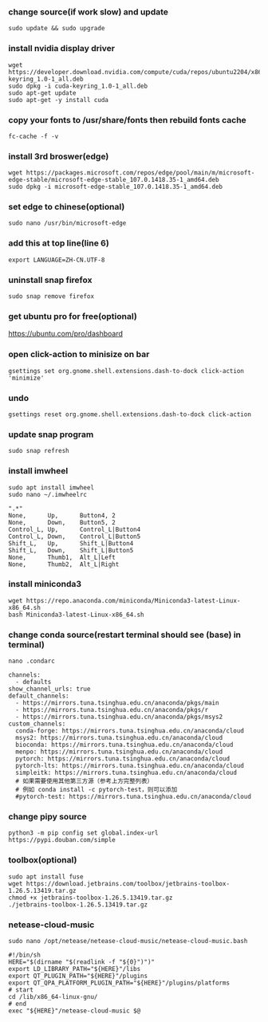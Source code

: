 ### change source(if work slow) and update 
```ubuntu
sudo update && sudo upgrade
```

### install nvidia display driver
```ubuntu
wget https://developer.download.nvidia.com/compute/cuda/repos/ubuntu2204/x86_64/cuda-keyring_1.0-1_all.deb
sudo dpkg -i cuda-keyring_1.0-1_all.deb
sudo apt-get update
sudo apt-get -y install cuda
```

### copy your fonts to /usr/share/fonts then rebuild fonts cache
```ubuntu
fc-cache -f -v
```

### install 3rd broswer(edge)
```ubuntu
wget https://packages.microsoft.com/repos/edge/pool/main/m/microsoft-edge-stable/microsoft-edge-stable_107.0.1418.35-1_amd64.deb
sudo dpkg -i microsoft-edge-stable_107.0.1418.35-1_amd64.deb
```

### set edge to chinese(optional)
```ubuntu
sudo nano /usr/bin/microsoft-edge
```
### add this at top line(line 6)
```ubuntu
export LANGUAGE=ZH-CN.UTF-8
```

### uninstall snap firefox
```ubuntu
sudo snap remove firefox
```
### get ubuntu pro for free(optional)
https://ubuntu.com/pro/dashboard

### open click-action to minisize on bar
```ubuntu
gsettings set org.gnome.shell.extensions.dash-to-dock click-action 'minimize'
```
### undo
```ubuntu
gsettings reset org.gnome.shell.extensions.dash-to-dock click-action
```

### update snap program
```ubuntu
sudo snap refresh
```

### install imwheel
```ubuntu
sudo apt install imwheel
sudo nano ~/.imwheelrc
```

```ubuntu
".*"
None,      Up,      Button4, 2
None,      Down,    Button5, 2
Control_L, Up,      Control_L|Button4
Control_L, Down,    Control_L|Button5
Shift_L,   Up,      Shift_L|Button4
Shift_L,   Down,    Shift_L|Button5
None,      Thumb1,  Alt_L|Left
None,      Thumb2,  Alt_L|Right
```
### install miniconda3
```ubuntu
wget https://repo.anaconda.com/miniconda/Miniconda3-latest-Linux-x86_64.sh
bash Miniconda3-latest-Linux-x86_64.sh
```

### change conda source(restart terminal should see (base) in terminal)
```ubuntu
nano .condarc
```
```ubuntu
channels:
  - defaults
show_channel_urls: true
default_channels:
  - https://mirrors.tuna.tsinghua.edu.cn/anaconda/pkgs/main
  - https://mirrors.tuna.tsinghua.edu.cn/anaconda/pkgs/r
  - https://mirrors.tuna.tsinghua.edu.cn/anaconda/pkgs/msys2
custom_channels:
  conda-forge: https://mirrors.tuna.tsinghua.edu.cn/anaconda/cloud
  msys2: https://mirrors.tuna.tsinghua.edu.cn/anaconda/cloud
  bioconda: https://mirrors.tuna.tsinghua.edu.cn/anaconda/cloud
  menpo: https://mirrors.tuna.tsinghua.edu.cn/anaconda/cloud
  pytorch: https://mirrors.tuna.tsinghua.edu.cn/anaconda/cloud
  pytorch-lts: https://mirrors.tuna.tsinghua.edu.cn/anaconda/cloud
  simpleitk: https://mirrors.tuna.tsinghua.edu.cn/anaconda/cloud
  # 如果需要使用其他第三方源（参考上方完整列表）
  # 例如 conda install -c pytorch-test，则可以添加
  #pytorch-test: https://mirrors.tuna.tsinghua.edu.cn/anaconda/cloud
```

### change pipy source
```ubuntu
python3 -m pip config set global.index-url https://pypi.douban.com/simple
```

### toolbox(optional)
```ubuntu
sudo apt install fuse
wget https://download.jetbrains.com/toolbox/jetbrains-toolbox-1.26.5.13419.tar.gz
chmod +x jetbrains-toolbox-1.26.5.13419.tar.gz
./jetbrains-toolbox-1.26.5.13419.tar.gz
```
### netease-cloud-music
```ubuntu
sudo nano /opt/netease/netease-cloud-music/netease-cloud-music.bash
```

```ubuntu
#!/bin/sh
HERE="$(dirname "$(readlink -f "${0}")")"
export LD_LIBRARY_PATH="${HERE}"/libs
export QT_PLUGIN_PATH="${HERE}"/plugins 
export QT_QPA_PLATFORM_PLUGIN_PATH="${HERE}"/plugins/platforms
# start
cd /lib/x86_64-linux-gnu/ 
# end
exec "${HERE}"/netease-cloud-music $@
```


